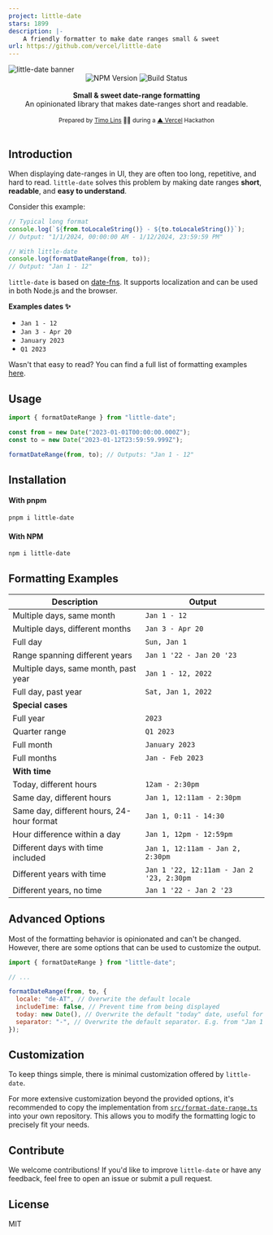 ```yaml
---
project: little-date
stars: 1899
description: |-
    A friendly formatter to make date ranges small & sweet
url: https://github.com/vercel/little-date
---
```


<img alt="little-date banner" src="https://github.com/vercel/little-date/raw/main/.github/banner.png"/>

<div align="center">
    <img src="https://badgen.net/npm/v/little-date?" alt="NPM Version" />
    <img src="https://github.com/vercel/little-date/workflows/CI/badge.svg" alt="Build Status" />
</a>
</div>
<br />

<div align="center"><strong>Small & sweet date-range formatting</strong></div>
<div align="center">An opinionated library that makes date-ranges short and readable.</div>

<br />
<div align="center">
  <sub>Prepared by <a href="https://x.com/timolins">Timo Lins</a> 👨‍🍳 during a <a href="https://vercel.com/?ref=little-date">▲ Vercel</a> Hackathon</sub>
</div>

<br />

## Introduction

When displaying date-ranges in UI, they are often too long, repetitive, and hard to read. `little-date` solves this problem by making date ranges **short**, **readable**, and **easy to understand**.

Consider this example:

```javascript
// Typical long format
console.log(`${from.toLocaleString()} - ${to.toLocaleString()}`);
// Output: "1/1/2024, 00:00:00 AM - 1/12/2024, 23:59:59 PM"

// With little-date
console.log(formatDateRange(from, to));
// Output: "Jan 1 - 12"
```

`little-date` is based on [date-fns](https://date-fns.org/). It supports localization and can be used in both Node.js and the browser.

**Examples dates ✨**

- `Jan 1 - 12`
- `Jan 3 - Apr 20`
- `January 2023`
- `Q1 2023`

Wasn't that easy to read? You can find a full list of formatting examples [here](#formatting-examples).

## Usage

```js
import { formatDateRange } from "little-date";

const from = new Date("2023-01-01T00:00:00.000Z");
const to = new Date("2023-01-12T23:59:59.999Z");

formatDateRange(from, to); // Outputs: "Jan 1 - 12"
```

## Installation

#### With pnpm

```sh
pnpm i little-date
```

#### With NPM

```sh
npm i little-date
```

## Formatting Examples

| Description                               | Output                                   |
| ----------------------------------------- | ---------------------------------------- |
| Multiple days, same month                 | `Jan 1 - 12`                             |
| Multiple days, different months           | `Jan 3 - Apr 20`                         |
| Full day                                  | `Sun, Jan 1`                             |
| Range spanning different years            | `Jan 1 '22 - Jan 20 '23`                 |
| Multiple days, same month, past year      | `Jan 1 - 12, 2022`                       |
| Full day, past year                       | `Sat, Jan 1, 2022`                       |
| **Special cases**                         |                                          |
| Full year                                 | `2023`                                   |
| Quarter range                             | `Q1 2023`                                |
| Full month                                | `January 2023`                           |
| Full months                               | `Jan - Feb 2023`                         |
| **With time**                             |                                          |
| Today, different hours                    | `12am - 2:30pm`                          |
| Same day, different hours                 | `Jan 1, 12:11am - 2:30pm`                |
| Same day, different hours, 24-hour format | `Jan 1, 0:11 - 14:30`                    |
| Hour difference within a day              | `Jan 1, 12pm - 12:59pm`                  |
| Different days with time included         | `Jan 1, 12:11am - Jan 2, 2:30pm`         |
| Different years with time                 | `Jan 1 '22, 12:11am - Jan 2 '23, 2:30pm` |
| Different years, no time                  | `Jan 1 '22 - Jan 2 '23`                  |

## Advanced Options

Most of the formatting behavior is opinionated and can't be changed. However, there are some options that can be used to customize the output.

```js
import { formatDateRange } from "little-date";

// ...

formatDateRange(from, to, {
  locale: "de-AT", // Overwrite the default locale
  includeTime: false, // Prevent time from being displayed
  today: new Date(), // Overwrite the default "today" date, useful for testing
  separator: "-", // Overwrite the default separator. E.g. from "Jan 1 - 12" to "Jan 1 to 12"
});
```

## Customization

To keep things simple, there is minimal customization offered by `little-date`.

For more extensive customization beyond the provided options, it's recommended to copy the implementation from [`src/format-date-range.ts`](https://github.com/vercel/little-date/blob/main/src/format-date-range.ts) into your own repository. This allows you to modify the formatting logic to precisely fit your needs.

## Contribute

We welcome contributions! If you'd like to improve `little-date` or have any feedback, feel free to open an issue or submit a pull request.

## License

MIT

